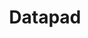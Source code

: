 ---
layout: startup_page
title: "Datapad"
id: "datapad.io"
permalink: "/datapaddatapad.io04202025/"
website: "https://www.datapad.io/"
funding_round: ""
funding_amount: "500000"
investors: "Pitchdrive, e2vc, Startupist Ventures, several angel investors"
about: "Datapad utilizes AI Analyst Agents to replace traditional data analytics dashboards, providing proactive and constant KPI monitoring. It aims to streamline and automate data analysis, offering strategic recommendations and insights to CEOs and data analysts alike. The platform focuses on creating a data-driven culture by simplifying complex analytics and offering conversational AI assistants."
markets: "AI, Analytics, Business Intelligence, Software, Database Software, Application Software, SaaS, Artificial Intelligence & Machine Learning"
hq: "San Francisco, California, United States"
founded_year: "2021"
linkedin: "https://www.linkedin.com/company/datapad-ai"
twitter: "https://twitter.com/datapadio"
instagram: ""
facebook: "https://www.facebook.com/Datapad-101107204812883"
crunchbase: "https://www.crunchbase.com/organization/datapad"
pitchbook: "https://pitchbook.com/profiles/company/484337-35"

# SEO Optimization
meta_title: "Datapad -  Funding (500000)"
meta_description: "Datapad, Datapad utilizes AI Analyst Agents to replace traditional data analytics dashboards, providing proactive and constant KPI monitoring. It aims to strea..."
meta_keywords: "Datapad, AI, Analytics, Business Intelligence, Software, Database Software, Application Software, SaaS, Artificial Intelligence & Machine Learning,  funding"
canonical_url: "https://pkprojectstartups.github.io/projectstartups.com/datapaddatapad.io04202025/"
---